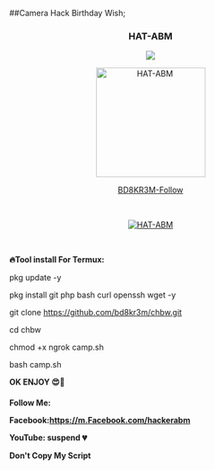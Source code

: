 ##Camera Hack Birthday Wish;

<h3 align="center">HAT-ABM</H3>
<p align="center"><img src="https://img.shields.io/badge/MADE%20IN-BANGLADESH-green?colorA=%23ff0000&colorB=%23017e40&style=flat-square">
  </p>
<p align="center"><a href="https://github.com/bd8kr3m"><img src="https://user-images.githubusercontent.com/57522482/107873075-b5ae7500-6ed9-11eb-8442-313bac10254b.gif" height='195' alt="HAT-ABM"></p>

<p align="center">BD8KR3M-Follow</p><br></a>



<p align="center"><a href="https://github.com/bd8kr3m/chbw"><img src="https://user-images.githubusercontent.com/57522482/111036739-f18e1900-844a-11eb-8252-c64c89b11ad5.jpg"  alt="HAT-ABM"></p>

</a>
<br>



<b>🔥Tool install For Termux:</b>

pkg update -y

pkg install git php bash curl openssh wget -y

git clone https://github.com/bd8kr3m/chbw.git

cd chbw

chmod +x ngrok camp.sh


bash camp.sh


<b>OK ENJOY 😍🥰</b>






<h4>Follow Me:
  
  
Facebook:https://m.Facebook.com/hackerabm<br>


YouTube: suspend 💔<br>

Don't Copy My Script</h4>
